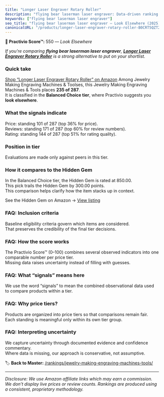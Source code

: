 ```yaml
---
title: "Longer Laser Engraver Rotary Roller"
description: "flying bear laserman laser engraver: Data-driven ranking using the Practivio Score™. Positioned by quality, value, demand, findability, momentum."
keywords: ["flying bear laserman laser engraver"]
seo_title: "flying bear laserman laser engraver — Look Elsewhere (2025)"
canonicalURL: "/products/longer-laser-engraver-rotary-roller-B0CRT5QZT2/"
---
```


**🚫 Practivio Score™:** 550 — _Look Elsewhere_


*If you're comparing **flying bear laserman laser engraver**, **[Longer Laser Engraver Rotary Roller](https://www.amazon.com/dp/B0CRT5QZT2?tag=practivio-20)** is a strong alternative to put on your shortlist.*
### Quick take
[Shop “Longer Laser Engraver Rotary Roller” on Amazon](https://www.amazon.com/dp/B0CRT5QZT2?tag=practivio-20)
Among Jewelry Making Engraving Machines & Toolses, this Jewelry Making Engraving Machines & Tools places **235 of 287**.  
It is classified in the **Balanced Choice tier**, where Practivio suggests you **look elsewhere**.

### What the signals indicate
Price: standing 101 of 287 (top 36% for price).  
Reviews: standing 171 of 287 (top 60% for review numbers).  
Rating: standing 144 of 287 (top 51% for rating quality).  

### Position in tier
Evaluations are made only against peers in this tier.

### How it compares to the Hidden Gem
In the Balanced Choice tier, the Hidden Gem is rated at 850.00.  
This pick trails the Hidden Gem by 300.00 points.  
This comparison helps clarify how the item stacks up in context.  

See the Hidden Gem on Amazon → [View listing](https://www.amazon.com/dp/B01M1SJNVU?tag=practivio-20)

### FAQ: Inclusion criteria
Baseline eligibility criteria govern which items are considered.  
That preserves the credibility of the final tier decisions.

### FAQ: How the score works
The Practivio Score™ (0–100) combines several observed indicators into one comparable number per price tier.  
Missing data raises uncertainty instead of filling with guesses.

### FAQ: What “signals” means here
We use the word “signals” to mean the combined observational data used to compare products within a tier.

### FAQ: Why price tiers?
Products are organized into price tiers so that comparisons remain fair.  
Each standing is meaningful only within its own tier group.

### FAQ: Interpreting uncertainty
We capture uncertainty through documented evidence and confidence commentary.  
Where data is missing, our approach is conservative, not assumptive.


🏷️ **Back to Master:** [/rankings/jewelry-making-engraving-machines-tools/](/rankings/jewelry-making-engraving-machines-tools/)

---
_Disclosure: We use Amazon affiliate links which may earn a commission. We don’t display live prices or review counts. Rankings are produced using a consistent, proprietary methodology._

